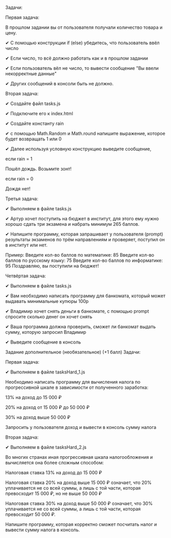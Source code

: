 Задачи:

Первая задача:

В прошлом задании вы от пользователя получали количество товара и цену.

✔ С помощью конструкции if (else) убедитесь, что пользователь ввёл число

✔ Если число, то всё должно работать как и в прошлом задании

✔ Если пользователь вёл не число, то вывести сообщение "Вы ввели некорректные данные"

✔ Других сообщений в консоли быть не должно.

Вторая задача:

✔ Создайте файл tasks.js

✔ Подключите его к index.html

✔ Создайте константу rain

✔ с помощью Math.Random и Math.round напишите выражение, которое будет возвращать 1 или 0

✔ Далее используя условную конструкцию выведите сообщение,

если rain = 1

Пошёл дождь. Возьмите зонт!

если rain = 0

Дождя нет!

Третья задача:

✔ Выполняем в файле tasks.js

✔ Артур хочет поступить на бюджет в институт, для этого ему нужно хорошо сдать три экзамена и набрать минимум 265 баллов.

✔ Напишите программу, которая запрашивает у пользователя (prompt) результаты экзаменов по трём направлениям и проверяет, поступил он в институт или нет.

Пример:
Введите кол-во баллов по математике: 85
Введите кол-во баллов по русскому языку: 75
Введите кол-во баллов по информатике: 95
Поздравляю, вы поступили на бюджет!

Четвёртая задача:

✔ Выполняем в файле tasks.js

✔ Вам необходимо написать программу для банкомата, который может выдавать минимальные купюры 100р

✔ Владимир хочет снять деньги в банкомате, с помощью prompt спросите сколько денег он хочет снять

✔ Ваша программа должна проверить, сможет ли банкомат выдать сумму, которую запросил Владимир

✔ Выведите сообщение в консоль

Задание дополнительное (необязательное) (+1 балл)
Задачи:

Первая задача:

✔ Выполняем в файле tasksHard_1.js

Необходимо написать программу для вычисления налога по прогрессивной шкале в зависимости от полученного заработка:

13% на доход до 15 000 ₽

20% на доход от 15 000 ₽ до 50 000 ₽

30% на доход выше 50 000 ₽

Запросить у пользователя доход и вывести в консоль сумму налога

Вторая задача:

✔ Выполняем в файле tasksHard_2.js

Во многих странах иная прогрессивная шкала налогообложения и вычисляется она более сложным способом:

Налоговая ставка 13% на доход до 15 000 ₽

Налоговая ставка 20% на доход выше 15 000 ₽ означает, что 20% уплачивается не со всей суммы, а лишь с той части, которая превосходит 15 000 ₽, но не выше 50 000 ₽

Налоговая ставка 30% на доход выше 50 000 ₽ означает, что 30% уплачивается не со всей суммы, а лишь с той части, которая превосходит 50 000 ₽.

Напишите программу, которая корректно сможет посчитать налог и вывести сумму налога в консоль.
